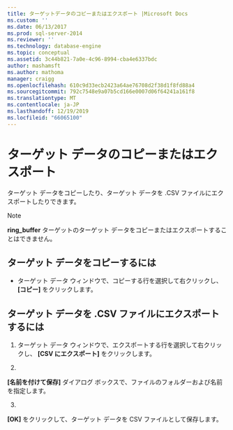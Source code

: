 ```yaml
---
title: ターゲットデータのコピーまたはエクスポート |Microsoft Docs
ms.custom: ''
ms.date: 06/13/2017
ms.prod: sql-server-2014
ms.reviewer: ''
ms.technology: database-engine
ms.topic: conceptual
ms.assetid: 3c44b821-7a0e-4c96-8994-cba4e6337bdc
author: mashamsft
ms.author: mathoma
manager: craigg
ms.openlocfilehash: 610c9d33ecb2423a64ae76708d2f38d1f8fd88a4
ms.sourcegitcommit: 792c7548e9a07b5cd166e0007d06f64241a161f8
ms.translationtype: MT
ms.contentlocale: ja-JP
ms.lasthandoff: 12/19/2019
ms.locfileid: "66065100"
---
```

# <a name="copy-or-export-target-data"></a>ターゲット データのコピーまたはエクスポート
  ターゲット データをコピーしたり、ターゲット データを .CSV ファイルにエクスポートしたりできます。  
  
> [!NOTE]  
>  
  **ring_buffer** ターゲットのターゲット データをコピーまたはエクスポートすることはできません。  
  
## <a name="to-copy-target-data"></a>ターゲット データをコピーするには  
  
-   ターゲット データ ウィンドウで、コピーする行を選択して右クリックし、 **[コピー]** をクリックします。  
  
## <a name="to-export-target-data-to-a-csv-file"></a>ターゲット データを .CSV ファイルにエクスポートするには  
  
1.  ターゲット データ ウィンドウで、エクスポートする行を選択して右クリックし、 **[CSV にエクスポート]** をクリックします。  
  
2.  
  **[名前を付けて保存]** ダイアログ ボックスで、ファイルのフォルダーおよび名前を指定します。  
  
3.  
  **[OK]** をクリックして、ターゲット データを CSV ファイルとして保存します。  
  
  
